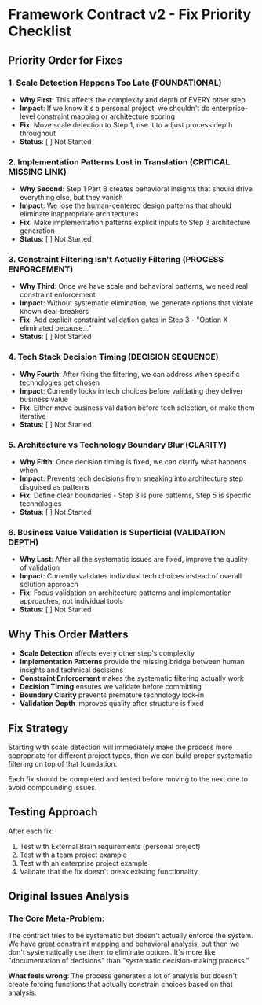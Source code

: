 # Framework Contract v2 - Fix Priority Checklist

## **Priority Order for Fixes**

### **1. Scale Detection Happens Too Late (FOUNDATIONAL)**

- **Why First**: This affects the complexity and depth of EVERY other step
- **Impact**: If we know it's a personal project, we shouldn't do enterprise-level constraint mapping or architecture scoring
- **Fix**: Move scale detection to Step 1, use it to adjust process depth throughout
- **Status**: [ ] Not Started

### **2. Implementation Patterns Lost in Translation (CRITICAL MISSING LINK)**

- **Why Second**: Step 1 Part B creates behavioral insights that should drive everything else, but they vanish
- **Impact**: We lose the human-centered design patterns that should eliminate inappropriate architectures
- **Fix**: Make implementation patterns explicit inputs to Step 3 architecture generation
- **Status**: [ ] Not Started

### **3. Constraint Filtering Isn't Actually Filtering (PROCESS ENFORCEMENT)**

- **Why Third**: Once we have scale and behavioral patterns, we need real constraint enforcement
- **Impact**: Without systematic elimination, we generate options that violate known deal-breakers
- **Fix**: Add explicit constraint validation gates in Step 3 - "Option X eliminated because..."
- **Status**: [ ] Not Started

### **4. Tech Stack Decision Timing (DECISION SEQUENCE)**

- **Why Fourth**: After fixing the filtering, we can address when specific technologies get chosen
- **Impact**: Currently locks in tech choices before validating they deliver business value
- **Fix**: Either move business validation before tech selection, or make them iterative
- **Status**: [ ] Not Started

### **5. Architecture vs Technology Boundary Blur (CLARITY)**

- **Why Fifth**: Once decision timing is fixed, we can clarify what happens when
- **Impact**: Prevents tech decisions from sneaking into architecture step disguised as patterns
- **Fix**: Define clear boundaries - Step 3 is pure patterns, Step 5 is specific technologies
- **Status**: [ ] Not Started

### **6. Business Value Validation Is Superficial (VALIDATION DEPTH)**

- **Why Last**: After all the systematic issues are fixed, improve the quality of validation
- **Impact**: Currently validates individual tech choices instead of overall solution approach
- **Fix**: Focus validation on architecture patterns and implementation approaches, not individual tools
- **Status**: [ ] Not Started

## **Why This Order Matters**

- **Scale Detection** affects every other step's complexity
- **Implementation Patterns** provide the missing bridge between human insights and technical decisions
- **Constraint Enforcement** makes the systematic filtering actually work
- **Decision Timing** ensures we validate before committing
- **Boundary Clarity** prevents premature technology lock-in
- **Validation Depth** improves quality after structure is fixed

## **Fix Strategy**

Starting with scale detection will immediately make the process more appropriate for different project types, then we can build proper systematic filtering on top of that foundation.

Each fix should be completed and tested before moving to the next one to avoid compounding issues.

## **Testing Approach**

After each fix:

1. Test with External Brain requirements (personal project)
2. Test with a team project example
3. Test with an enterprise project example
4. Validate that the fix doesn't break existing functionality

## **Original Issues Analysis**

### **The Core Meta-Problem:**

The contract tries to be systematic but doesn't actually enforce the system. We have great constraint mapping and behavioral analysis, but then we don't systematically use them to eliminate options. It's more like "documentation of decisions" than "systematic decision-making process."

**What feels wrong**: The process generates a lot of analysis but doesn't create forcing functions that actually constrain choices based on that analysis.

